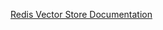 [Redis Vector Store Documentation](https://docs.spring.io/spring-ai/reference/api/vectordbs/redis.html)